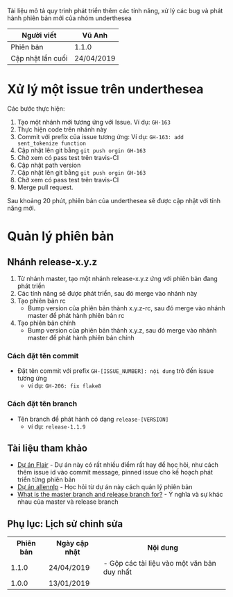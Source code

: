 Tài liệu mô tả quy trình phát triển thêm các tính năng, xử lý các bug và phát hành phiên bản mới của nhóm underthesea

| Người viết        | Vũ Anh     |
|-------------------|------------|
| Phiên bản         | 1.1.0      |
| Cập nhật lần cuối | 24/04/2019 |


# Xử lý một issue trên underthesea

Các bước thực hiện: 

1. Tạo một nhánh mới tương ứng với Issue. Ví dụ: `GH-163`
2. Thực hiện code trên nhánh này
3. Commit với prefix của issue tương ứng: Ví dụ: `GH-163: add sent_tokenize function`
4. Cập nhật lên git bằng `git push orgin GH-163`
5. Chờ xem có pass test trên travis-CI
6. Cập nhật path version
7. Cập nhật lên git bằng `git push orgin GH-163`
8. Chờ xem có pass test trên travis-CI
9. Merge pull request.

Sau khoảng 20 phút, phiên bản của underthesea sẽ được cập nhật với tính năng mới.

# Quản lý phiên bản

## Nhánh release-x.y.z 

1. Từ nhánh master, tạo một nhánh release-x.y.z ứng với phiên bản đang phát triển
2. Các tính năng sẽ được phát triển, sau đó merge vào nhánh này
3. Tạo phiên bản rc
    * Bump version của phiên bản thành x.y.z-rc, sau đó merge vào nhánh master để phát hành phiên bản rc 
4. Tạo phiên bản chính 
    * Bump version của phiên bản thành x.y.z, sau đó merge vào nhánh master để phát hành phiên bản chính



### Cách đặt tên commit

* Đặt tên commit với prefix `GH-[ISSUE_NUMBER]: nội dung` trỏ đến issue tương ứng
  * ví dụ: `GH-206: fix flake8`

### Cách đặt tên branch

* Tên branch để phát hành có dạng `release-[VERSION]`
  * ví dụ: `release-1.1.9`

## Tài liệu tham khảo

* [Dự án Flair](https://github.com/zalandoresearch/flair) - Dự án này có rất nhiều điểm rất hay để học hỏi, như cách thêm issue id vào commit message, pinned issue cho kế hoạch phát triển từng phiên bản
* [Dự án allennlp](https://github.com/allenai/allennlp) - Học hỏi từ dự án này cách quản lý phiên bản
* [What is the master branch and release branch for?](https://stackoverflow.com/questions/20755434/what-is-the-master-branch-and-release-branch-for) - Ý nghĩa và sự khác nhau của master và release branch

## Phụ lục: Lịch sử chỉnh sửa 

<table>
<tr>
<th>Phiên bản</th>
<th>Ngày cập nhật</th>
<th>Nội dung</th>
</tr>
<tr>
<td>1.1.0</td>
<td>24/04/2019</td>
<td>
- Gộp các tài liệu vào một văn bản duy nhất
</td>
</tr>
<tr>
<td>1.0.0</td>
<td>13/01/2019</td>
<td></td>
</tr>
</table>